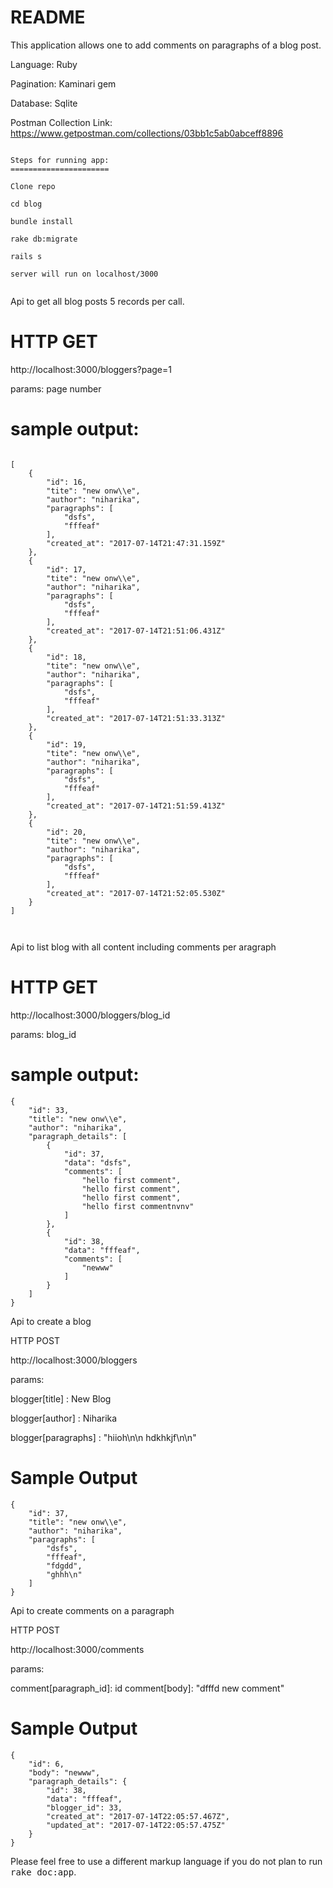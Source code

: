 README
========

This application allows one to add comments on paragraphs of a blog post.

Language: Ruby

Pagination: Kaminari gem

Database: Sqlite

Postman Collection Link: https://www.getpostman.com/collections/03bb1c5ab0abceff8896

```

Steps for running app:
======================

Clone repo

cd blog

bundle install

rake db:migrate

rails s

server will run on localhost/3000


```

Api to get all blog posts 5 records per call.

HTTP GET 
============

http://localhost:3000/bloggers?page=1

params: page number

sample output:
==============

```

[
    {
        "id": 16,
        "tite": "new onw\\e",
        "author": "niharika",
        "paragraphs": [
            "dsfs",
            "fffeaf"
        ],
        "created_at": "2017-07-14T21:47:31.159Z"
    },
    {
        "id": 17,
        "tite": "new onw\\e",
        "author": "niharika",
        "paragraphs": [
            "dsfs",
            "fffeaf"
        ],
        "created_at": "2017-07-14T21:51:06.431Z"
    },
    {
        "id": 18,
        "tite": "new onw\\e",
        "author": "niharika",
        "paragraphs": [
            "dsfs",
            "fffeaf"
        ],
        "created_at": "2017-07-14T21:51:33.313Z"
    },
    {
        "id": 19,
        "tite": "new onw\\e",
        "author": "niharika",
        "paragraphs": [
            "dsfs",
            "fffeaf"
        ],
        "created_at": "2017-07-14T21:51:59.413Z"
    },
    {
        "id": 20,
        "tite": "new onw\\e",
        "author": "niharika",
        "paragraphs": [
            "dsfs",
            "fffeaf"
        ],
        "created_at": "2017-07-14T21:52:05.530Z"
    }
]



```


Api to list blog with all content including comments per aragraph

HTTP GET
==========

http://localhost:3000/bloggers/blog_id

params:  blog_id

sample output:
===============

```
{
    "id": 33,
    "title": "new onw\\e",
    "author": "niharika",
    "paragraph_details": [
        {
            "id": 37,
            "data": "dsfs",
            "comments": [
                "hello first comment",
                "hello first comment",
                "hello first comment",
                "hello first commentnvnv"
            ]
        },
        {
            "id": 38,
            "data": "fffeaf",
            "comments": [
                "newww"
            ]
        }
    ]
}
```

Api to create a blog

HTTP POST

http://localhost:3000/bloggers

params: 

blogger[title] : New Blog

blogger[author] : Niharika

blogger[paragraphs] : "hiioh\n\n hdkhkjf\n\n"


Sample Output
===============

```
{
    "id": 37,
    "title": "new onw\\e",
    "author": "niharika",
    "paragraphs": [
        "dsfs",
        "fffeaf",
        "fdgdd",
        "ghhh\n"
    ]
}

```

Api to create comments on a paragraph

HTTP POST

http://localhost:3000/comments

params:

comment[paragraph_id]: id
comment[body]: "dfffd new comment"

Sample Output
==============

```
{
    "id": 6,
    "body": "newww",
    "paragraph_details": {
        "id": 38,
        "data": "fffeaf",
        "blogger_id": 33,
        "created_at": "2017-07-14T22:05:57.467Z",
        "updated_at": "2017-07-14T22:05:57.475Z"
    }
}

```






Please feel free to use a different markup language if you do not plan to run
<tt>rake doc:app</tt>.
